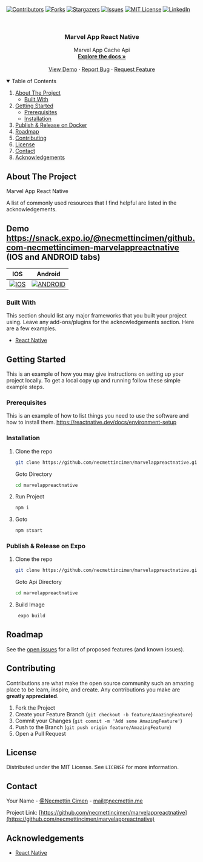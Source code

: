 
[![Contributors][contributors-shield]][contributors-url]
[![Forks][forks-shield]][forks-url]
[![Stargazers][stars-shield]][stars-url]
[![Issues][issues-shield]][issues-url]
[![MIT License][license-shield]][license-url]
[![LinkedIn][linkedin-shield]][linkedin-url]

<!-- PROJECT LOGO -->
<br />
<p align="center">

  <h3 align="center">Marvel App React Native</h3>

  <p align="center">
    Marvel App Cache Api
    <br />
    <a href="https://github.com/necmettincimen/marvelappreactnative"><strong>Explore the docs »</strong></a>
    <br />
    <br />
    <a href="https://snack.expo.io/@necmettincimen/github.com-necmettincimen-marvelappreactnative">View Demo</a>
    ·
    <a href="https://github.com/necmettincimen/marvelappreactnative/issues">Report Bug</a>
    ·
    <a href="https://github.com/necmettincimen/marvelappreactnative/issues">Request Feature</a>
  </p>
</p>




<!-- TABLE OF CONTENTS -->
<details open="open">
  <summary>Table of Contents</summary>
  <ol>
    <li>
      <a href="#about-the-project">About The Project</a>
      <ul>
        <li><a href="#built-with">Built With</a></li>
      </ul>
    </li>
    <li>
      <a href="#getting-started">Getting Started</a>
      <ul>
        <li><a href="#prerequisites">Prerequisites</a></li>
        <li><a href="#installation">Installation</a></li>
      </ul>
    </li>
    <li><a href="#publish">Publish & Release on Docker</a></li>
    <li><a href="#roadmap">Roadmap</a></li>
    <li><a href="#contributing">Contributing</a></li>
    <li><a href="#license">License</a></li>
    <li><a href="#contact">Contact</a></li>
    <li><a href="#acknowledgements">Acknowledgements</a></li>
  </ol>
</details>



<!-- ABOUT THE PROJECT -->
## About The Project

Marvel App React Native

A list of commonly used resources that I find helpful are listed in the acknowledgements.

## Demo https://snack.expo.io/@necmettincimen/github.com-necmettincimen-marvelappreactnative (IOS and ANDROID tabs)

| IOS | Android | 
| --- | --- | 
| [![IOS](ios.gif)](ios.gif) | [![ANDROID](android.gif)](android.gif) 

### Built With

This section should list any major frameworks that you built your project using. Leave any add-ons/plugins for the acknowledgements section. Here are a few examples.
* [React Native](https://reactnative.dev/)


<!-- GETTING STARTED -->
## Getting Started

This is an example of how you may give instructions on setting up your project locally.
To get a local copy up and running follow these simple example steps.

### Prerequisites

This is an example of how to list things you need to use the software and how to install them.
https://reactnative.dev/docs/environment-setup

### Installation

1. Clone the repo
   ```sh
   git clone https://github.com/necmettincimen/marvelappreactnative.git
   ```
   Goto Directory
   ```sh
   cd marvelappreactnative
   ```
2. Run Project
   ```sh
   npm i
   ```
3. Goto
   ```HTML
   npm stsart
   ```

### Publish & Release on Expo

1. Clone the repo
   ```sh
   git clone https://github.com/necmettincimen/marvelappreactnative.git
   ```
   Goto Api Directory
   ```sh
   cd marvelappreactnative
   ```
2. Build Image
   ```sh
    expo build
   ```



<!-- ROADMAP -->
## Roadmap

See the [open issues](https://github.com/necmettincimen/marvelappreactnative/issues) for a list of proposed features (and known issues).



<!-- CONTRIBUTING -->
## Contributing

Contributions are what make the open source community such an amazing place to be learn, inspire, and create. Any contributions you make are **greatly appreciated**.

1. Fork the Project
2. Create your Feature Branch (`git checkout -b feature/AmazingFeature`)
3. Commit your Changes (`git commit -m 'Add some AmazingFeature'`)
4. Push to the Branch (`git push origin feature/AmazingFeature`)
5. Open a Pull Request



<!-- LICENSE -->
## License

Distributed under the MIT License. See `LICENSE` for more information.



<!-- CONTACT -->
## Contact

Your Name - [@Necmettin Cimen](https://necmettin.me) - [mail@necmettin.me](mailto:mail@necmettin.me)

Project Link: [https://github.com/necmettincimen/marvelappreactnative](https://github.com/necmettincimen/marvelappreactnative)



<!-- ACKNOWLEDGEMENTS -->
## Acknowledgements
* [React Native](https://reactnative.dev/)


<!-- MARKDOWN LINKS & IMAGES -->
<!-- https://www.markdownguide.org/basic-syntax/#reference-style-links -->
[contributors-shield]: https://img.shields.io/github/contributors/necmettincimen/marvelappreactnative.svg?style=for-the-badge
[contributors-url]: https://github.com/necmettincimen/marvelappreactnative/graphs/contributors
[forks-shield]: https://img.shields.io/github/forks/necmettincimen/marvelappreactnative.svg?style=for-the-badge
[forks-url]: https://github.com/necmettincimen/marvelappreactnative/network/members
[stars-shield]: https://img.shields.io/github/stars/necmettincimen/marvelappreactnative.svg?style=for-the-badge
[stars-url]: https://github.com/necmettincimen/marvelappreactnative/stargazers
[issues-shield]: https://img.shields.io/github/issues/necmettincimen/marvelappreactnative.svg?style=for-the-badge
[issues-url]: https://github.com/necmettincimen/marvelappreactnative/issues
[license-shield]: https://img.shields.io/github/license/necmettincimen/marvelappreactnative.svg?style=for-the-badge
[license-url]: https://github.com/necmettincimen/marvelappreactnative/blob/master/LICENSE.txt
[linkedin-shield]: https://img.shields.io/badge/-LinkedIn-black.svg?style=for-the-badge&logo=linkedin&colorB=555
[linkedin-url]: https://linkedin.com/in/necmettincimen